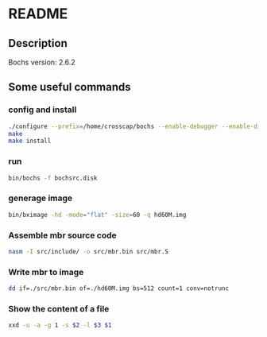 # README

## Description

Bochs version: 2.6.2

## Some useful commands

### config and install

```sh
./configure --prefix=/home/crosscap/bochs --enable-debugger --enable-disasm --enable-iodebug --enable-x86-debugger --with-x --with-x11
make
make install
```

### run

```sh
bin/bochs -f bochsrc.disk
```

### generage image

```sh
bin/bximage -hd -mode="flat" -size=60 -q hd60M.img
```

### Assemble mbr source code

```sh
nasm -I src/include/ -o src/mbr.bin src/mbr.S
```

### Write mbr to image

```sh
dd if=./src/mbr.bin of=./hd60M.img bs=512 count=1 conv=notrunc
```

### Show the content of a file

```sh
xxd -u -a -g 1 -s $2 -l $3 $1
```
